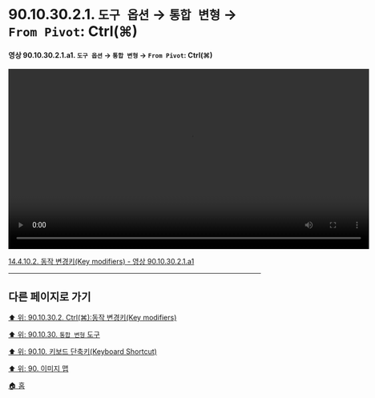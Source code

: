 # 90.10.30.2.1. `도구 옵션` → `통합 변형` → `From Pivot`: Ctrl(⌘)

<a id="90-10-30-02-01-a1"></a>

#### 영상 90.10.30.2.1.a1. `도구 옵션` → `통합 변형` → `From Pivot`: Ctrl(⌘)
<video controls="controls" width="720" src="https://github.com/wonder13662/gimp/assets/15767104/e883596d-ecff-479f-8046-d112f1f5dc83"></video>

[14.4.10.2. 동작 변경키(Key modifiers) - 영상 90.10.30.2.1.a1](./14-04-10-02-key_modifiers.md#90-10-30-02-01-a1)

***

## 다른 페이지로 가기

[⬆️ 위: 90.10.30.2. Ctrl(⌘):동작 변경키(Key modifiers)](./90-10-30-02-00-key_modifier-ctrl.md)

[⬆️ 위: 90.10.30. `통합 변형` 도구](./90-10-30-00-unified_transform.md)

[⬆️ 위: 90.10. 키보드 단축키(Keyboard Shortcut)](./90-10-00-keyboard_shortcut.md)

[⬆️ 위: 90. 이미지 맵](./90-00-image-map.md)

[🏠 홈](./00-home.md)